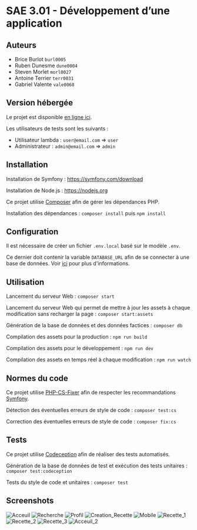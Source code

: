 # SAE 3.01 - Développement d’une application

## Auteurs

-   Brice Burlot `burl0005`
-   Ruben Dunesme `dune0004`
-   Steven Morlet `morl0027`
-   Antoine Terrier `terr0031`
-   Gabriel Valente `vale0068`

## Version hébergée

Le projet est disponible [en ligne ici](https://10.31.32.91/).

Les utilisateurs de tests sont les suivants :

-   Utilisateur lambda : `user@email.com` => `user`
-   Administrateur : `admin@email.com` => `admin`

## Installation

Installation de Symfony : https://symfony.com/download

Installation de Node.js : https://nodejs.org

Ce projet utilise [Composer](https://getcomposer.org/) afin de gérer les dépendances PHP.

Installation des dépendances : `composer install` puis `npm install`

## Configuration

Il est nécessaire de créer un fichier `.env.local` basé sur le modèle `.env`.

Ce dernier doit contenir la variable `DATABASE_URL` afin de se connecter à une base de données. Voir [ici](https://www.doctrine-project.org/projects/doctrine-dbal/en/latest/reference/configuration.html#connecting-using-a-url) pour plus d'informations.

## Utilisation

Lancement du serveur Web : `composer start`

Lancement du serveur Web qui permet de mettre à jour les assets à chaque modification sans recharger la page : `composer start:assets`

Génération de la base de données et des données factices : `composer db`

Compilation des assets pour la production : `npm run build`

Compilation des assets pour le développement : `npm run dev`

Compilation des assets en temps réel à chaque modification : `npm run watch`

## Normes du code

Ce projet utilise [PHP-CS-Fixer](https://github.com/PHP-CS-Fixer/PHP-CS-Fixer) afin de respecter les recommandations [Symfony](https://symfony.com/doc/current/contributing/code/standards.html).

Détection des éventuelles erreurs de style de code : `composer test:cs`

Correction des éventuelles erreurs de style de code : `composer fix:cs`

## Tests

Ce projet utilise [Codeception](https://codeception.com/) afin de réaliser des tests automatisés.

Génération de la base de données de test et exécution des tests unitaires : `composer test:codeception`

Tests du style de code et unitaires : `composer test`


## Screenshots

![Acceuil](readme_pic/Image1.png)
![Recherche](readme_pic/Image2.png)
![Profil](readme_pic/Image3.png)
![Creation_Recette](readme_pic/Image4.png)
![Mobile](readme_pic/Image5.png)
![Recette_1](readme_pic/Image6.png)
![Recette_2](readme_pic/Image7.png)
![Recette_3](readme_pic/Image8.png)
![Acceuil_2](readme_pic/Image9.png)

